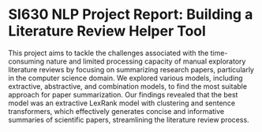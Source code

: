 # SI630 NLP Project Report: Building a Literature Review Helper Tool

This project aims to tackle the challenges associated
with the time-consuming nature and limited
processing capacity of manual exploratory
literature reviews by focusing on summarizing
research papers, particularly in the computer
science domain. We explored various models,
including extractive, abstractive, and combination
models, to find the most suitable approach
for paper summarization. Our findings
revealed that the best model was an extractive
LexRank model with clustering and sentence
transformers, which effectively generates concise
and informative summaries of scientific
papers, streamlining the literature review process.
